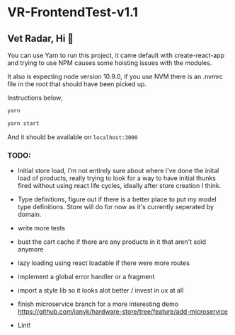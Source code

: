 # VR-FrontendTest-v1.1
## Vet Radar, Hi 👋

You can use Yarn to run this project, it came default with create-react-app and trying to use NPM causes some hoisting issues with the modules.

It also is expecting node version 10.9.0, if you use NVM there is an .nvmrc file in the root that should have been picked up.

Instructions below, 
```js
yarn

yarn start
```

And it should be available on `localhost:3000`

### TODO: 

- Initial store load, i'm not entirely sure about where i've done the inital load of products, really trying to look for a way to have initial thunks fired without using react life cycles, ideally after store creation I think.

- Type definitions, figure out if there is a better place to put my model type definitions. Store will do for now as it's currently seperated by domain.

- write more tests

- bust the cart cache if there are any products in it that aren't sold anymore

- lazy loading using react loadable if there were more routes

- implement a global error handler or a fragment

- import a style lib so it looks alot better / invest in ux at all

- finish microservice branch for a more interesting demo https://github.com/janyk/hardware-store/tree/feature/add-microservice

- Lint!
